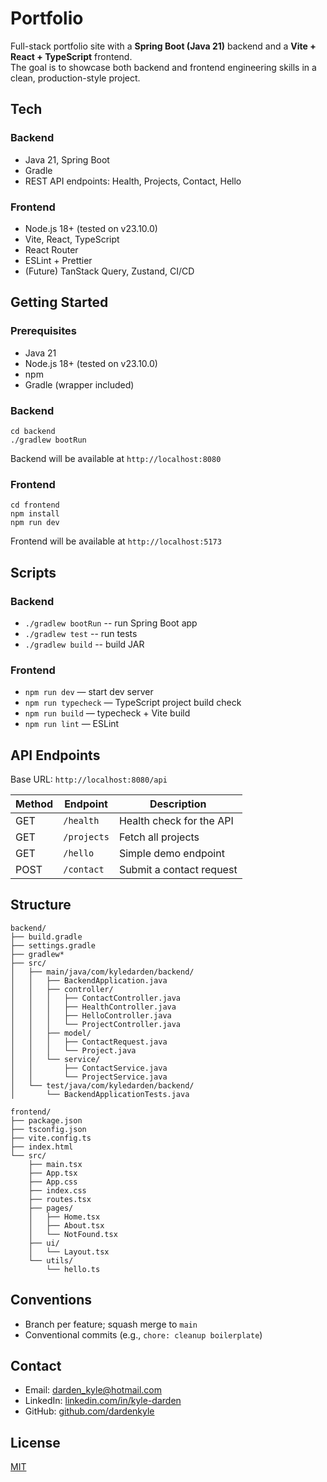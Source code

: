 # Portfolio

Full-stack portfolio site with a **Spring Boot (Java 21)** backend and a **Vite + React + TypeScript** frontend.
<br>The goal is to showcase both backend and frontend engineering skills in a clean, production-style project.

## Tech

### Backend

- Java 21, Spring Boot
- Gradle
- REST API endpoints: Health, Projects, Contact, Hello

### Frontend

- Node.js 18+ (tested on v23.10.0)
- Vite, React, TypeScript
- React Router
- ESLint + Prettier
- (Future) TanStack Query, Zustand, CI/CD

## Getting Started

### Prerequisites

- Java 21
- Node.js 18+ (tested on v23.10.0)
- npm
- Gradle (wrapper included)

### Backend

```
cd backend
./gradlew bootRun
```

Backend will be available at `http://localhost:8080`

### Frontend

```
cd frontend
npm install
npm run dev
```

Frontend will be available at `http://localhost:5173`

## Scripts

### Backend

- `./gradlew bootRun` -- run Spring Boot app
- `./gradlew test` -- run tests
- `./gradlew build` -- build JAR

### Frontend

- `npm run dev` — start dev server
- `npm run typecheck` — TypeScript project build check
- `npm run build` — typecheck + Vite build
- `npm run lint` — ESLint

## API Endpoints

Base URL: `http://localhost:8080/api`

| Method | Endpoint    | Description              |
| ------ | ----------- | ------------------------ |
| GET    | `/health`   | Health check for the API |
| GET    | `/projects` | Fetch all projects       |
| GET    | `/hello`    | Simple demo endpoint     |
| POST   | `/contact`  | Submit a contact request |

## Structure

```
backend/
├── build.gradle
├── settings.gradle
├── gradlew*
├── src/
│   ├── main/java/com/kyledarden/backend/
│   │   ├── BackendApplication.java
│   │   ├── controller/
│   │   │   ├── ContactController.java
│   │   │   ├── HealthController.java
│   │   │   ├── HelloController.java
│   │   │   └── ProjectController.java
│   │   ├── model/
│   │   │   ├── ContactRequest.java
│   │   │   └── Project.java
│   │   └── service/
│   │       ├── ContactService.java
│   │       └── ProjectService.java
│   └── test/java/com/kyledarden/backend/
│       └── BackendApplicationTests.java

frontend/
├── package.json
├── tsconfig.json
├── vite.config.ts
├── index.html
└── src/
    ├── main.tsx
    ├── App.tsx
    ├── App.css
    ├── index.css
    ├── routes.tsx
    ├── pages/
    │   ├── Home.tsx
    │   ├── About.tsx
    │   └── NotFound.tsx
    ├── ui/
    │   └── Layout.tsx
    └── utils/
        └── hello.ts

```

## Conventions

- Branch per feature; squash merge to `main`
- Conventional commits (e.g., `chore: cleanup boilerplate`)

## Contact

- Email: [darden_kyle@hotmail.com](mailto:darden_kyle@hotmail.com)
- LinkedIn: [linkedin.com/in/kyle-darden](https://www.linkedin.com/in/kyle-darden)
- GitHub: [github.com/dardenkyle](https://github.com/dardenkyle)

## License

[MIT](LICENSE)
